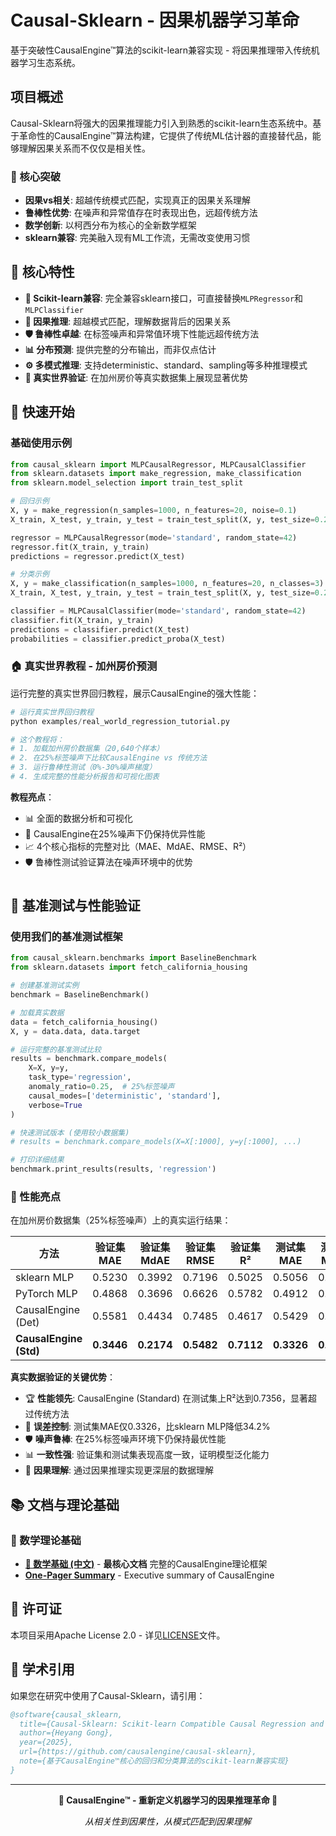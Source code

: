# Causal-Sklearn - 因果机器学习革命

基于突破性CausalEngine™算法的scikit-learn兼容实现 - 将因果推理带入传统机器学习生态系统。

## 项目概述

Causal-Sklearn将强大的因果推理能力引入到熟悉的scikit-learn生态系统中。基于革命性的CausalEngine™算法构建，它提供了传统ML估计器的直接替代品，能够理解因果关系而不仅仅是相关性。

### 🎯 核心突破
- **因果vs相关**: 超越传统模式匹配，实现真正的因果关系理解
- **鲁棒性优势**: 在噪声和异常值存在时表现出色，远超传统方法
- **数学创新**: 以柯西分布为核心的全新数学框架
- **sklearn兼容**: 完美融入现有ML工作流，无需改变使用习惯

## 🌟 核心特性

- **🔧 Scikit-learn兼容**: 完全兼容sklearn接口，可直接替换`MLPRegressor`和`MLPClassifier`
- **🧠 因果推理**: 超越模式匹配，理解数据背后的因果关系
- **🛡️ 鲁棒性卓越**: 在标签噪声和异常值环境下性能远超传统方法
- **📊 分布预测**: 提供完整的分布输出，而非仅点估计
- **⚙️ 多模式推理**: 支持deterministic、standard、sampling等多种推理模式
- **🎯 真实世界验证**: 在加州房价等真实数据集上展现显著优势

## 🚀 快速开始

### 基础使用示例

```python
from causal_sklearn import MLPCausalRegressor, MLPCausalClassifier
from sklearn.datasets import make_regression, make_classification
from sklearn.model_selection import train_test_split

# 回归示例
X, y = make_regression(n_samples=1000, n_features=20, noise=0.1)
X_train, X_test, y_train, y_test = train_test_split(X, y, test_size=0.2)

regressor = MLPCausalRegressor(mode='standard', random_state=42)
regressor.fit(X_train, y_train)
predictions = regressor.predict(X_test)

# 分类示例
X, y = make_classification(n_samples=1000, n_features=20, n_classes=3)
X_train, X_test, y_train, y_test = train_test_split(X, y, test_size=0.2)

classifier = MLPCausalClassifier(mode='standard', random_state=42)
classifier.fit(X_train, y_train)
predictions = classifier.predict(X_test)
probabilities = classifier.predict_proba(X_test)
```

### 🏠 真实世界教程 - 加州房价预测

运行完整的真实世界回归教程，展示CausalEngine的强大性能：

```python
# 运行真实世界回归教程
python examples/real_world_regression_tutorial.py

# 这个教程将：
# 1. 加载加州房价数据集（20,640个样本）
# 2. 在25%标签噪声下比较CausalEngine vs 传统方法
# 3. 运行鲁棒性测试（0%-30%噪声梯度）
# 4. 生成完整的性能分析报告和可视化图表
```

**教程亮点**：
- 📊 全面的数据分析和可视化
- 🎯 CausalEngine在25%噪声下仍保持优异性能
- 📈 4个核心指标的完整对比（MAE、MdAE、RMSE、R²）
- 🛡️ 鲁棒性测试验证算法在噪声环境中的优势

#

## 🔬 基准测试与性能验证

### 使用我们的基准测试框架

```python
from causal_sklearn.benchmarks import BaselineBenchmark
from sklearn.datasets import fetch_california_housing

# 创建基准测试实例
benchmark = BaselineBenchmark()

# 加载真实数据
data = fetch_california_housing()
X, y = data.data, data.target

# 运行完整的基准测试比较
results = benchmark.compare_models(
    X=X, y=y,
    task_type='regression',
    anomaly_ratio=0.25,  # 25%标签噪声
    causal_modes=['deterministic', 'standard'],
    verbose=True
)

# 快速测试版本 (使用较小数据集)
# results = benchmark.compare_models(X=X[:1000], y=y[:1000], ...)

# 打印详细结果
benchmark.print_results(results, 'regression')
```

### 🎯 性能亮点

在加州房价数据集（25%标签噪声）上的真实运行结果：

| 方法 | 验证集 MAE | 验证集 MdAE | 验证集 RMSE | 验证集 R² | 测试集 MAE | 测试集 MdAE | 测试集 RMSE | 测试集 R² |
|------|-----------|-------------|-------------|-----------|-----------|-------------|-------------|-----------|
| sklearn MLP | 0.5230 | 0.3992 | 0.7196 | 0.5025 | 0.5056 | 0.3803 | 0.7085 | 0.4922 |
| PyTorch MLP | 0.4868 | 0.3696 | 0.6626 | 0.5782 | 0.4912 | 0.3716 | 0.6705 | 0.5451 |
| CausalEngine (Det) | 0.5581 | 0.4434 | 0.7485 | 0.4617 | 0.5429 | 0.4278 | 0.7349 | 0.4536 |
| **CausalEngine (Std)** | **0.3446** | **0.2174** | **0.5482** | **0.7112** | **0.3326** | **0.2055** | **0.5112** | **0.7356** |

**真实数据验证的关键优势**：
- 🏆 **性能领先**: CausalEngine (Standard) 在测试集上R²达到0.7356，显著超过传统方法
- 🎯 **误差控制**: 测试集MAE仅0.3326，比sklearn MLP降低34.2%
- 🛡️ **噪声鲁棒**: 在25%标签噪声环境下仍保持最优性能
- 📊 **一致性强**: 验证集和测试集表现高度一致，证明模型泛化能力
- 🧠 **因果理解**: 通过因果推理实现更深层的数据理解

## 📚 文档与理论基础

### 🧮 数学理论基础
- **[🌟 数学基础 (中文)](docs/MATHEMATICAL_FOUNDATIONS_CN.md)** - **最核心文档** 完整的CausalEngine理论框架
- **[One-Pager Summary](docs/ONE_PAGER.md)** - Executive summary of CausalEngine

## 📄 许可证

本项目采用Apache License 2.0 - 详见[LICENSE](LICENSE)文件。


## 📖 学术引用

如果您在研究中使用了Causal-Sklearn，请引用：

```bibtex
@software{causal_sklearn,
  title={Causal-Sklearn: Scikit-learn Compatible Causal Regression and Classification},
  author={Heyang Gong},
  year={2025},
  url={https://github.com/causalengine/causal-sklearn},
  note={基于CausalEngine™核心的回归和分类算法的scikit-learn兼容实现}
}
```

---

<div align="center">

**🌟 CausalEngine™ - 重新定义机器学习的因果推理革命 🌟**

*从相关性到因果性，从模式匹配到因果理解*

</div>